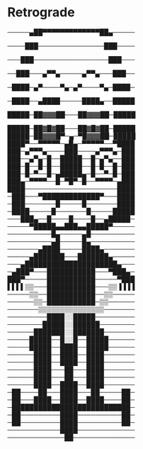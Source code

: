 # Retrograde

─────▄██▀▀▀▀▀▀▀▀▀▀▀▀▀██▄─────

────███───────────────███────

───███─────────────────███───

──███───▄▀▀▄─────▄▀▀▄───███──

─████─▄▀────▀▄─▄▀────▀▄─████─

─████──▄████─────████▄──█████

█████─██▓▓▓██───██▓▓▓██─█████

█████─██▓█▓██───██▓█▓██─█████
█████─██▓▓▓█▀─▄─▀█▓▓▓██─█████
████▀──▀▀▀▀▀─▄█▄─▀▀▀▀▀──▀████
███─▄▀▀▀▄────███────▄▀▀▀▄─███
███──▄▀▄─█──█████──█─▄▀▄──███
███─█──█─█──█████──█─█──█─███
███─█─▀──█─▄█████▄─█──▀─█─███
███▄─▀▀▀▀──█─▀█▀─█──▀▀▀▀─▄███
████─────────────────────████
─███───▀█████████████▀───████
─███───────█─────█───────████
─████─────█───────█─────█████
───███▄──█────█────█──▄█████─
─────▀█████▄▄███▄▄█████▀─────
──────────█▄─────▄█──────────
──────────▄█─────█▄──────────
───────▄████─────████▄───────
─────▄███████───███████▄─────
───▄█████████████████████▄───
─▄███▀───███████████───▀███▄─
███▀─────███████████─────▀███
▌▌▌▌▒▒───███████████───▒▒▐▐▐▐
─────▒▒──███████████──▒▒─────
──────▒▒─███████████─▒▒──────
───────▒▒▒▒▒▒▒▒▒▒▒▒▒▒▒───────
─────────████░░█████─────────
────────█████░░██████────────
──────███████░░███████───────
─────█████──█░░█──█████──────
─────█████──████──█████──────
──────████──████──████───────
──────████──████──████───────
──────████───██───████───────
──────████───██───████───────
──────████──████──████───────
─██────██───████───██─────██─
─██───████──████──████────██─
─███████████████████████████─
─██─────────████──────────██─
─██─────────████──────────██─
────────────████─────────────
─────────────██──────────────
